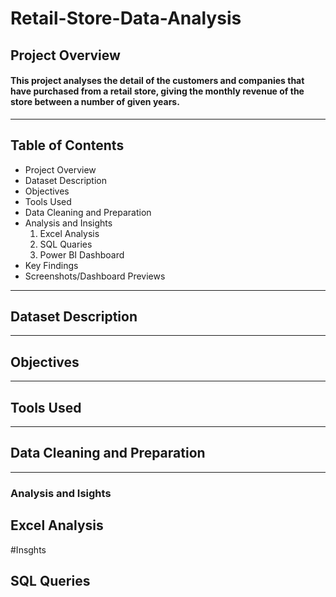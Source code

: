 # Retail-Store-Data-Analysis
## Project Overview
#### This project analyses the detail of the customers and companies that have purchased from a retail store, giving the monthly revenue of the store between a number of given years.
---
## Table of Contents
+ Project Overview
+ Dataset Description
+ Objectives
+ Tools Used
+ Data Cleaning and Preparation
+ Analysis and Insights
  1. Excel Analysis
  2. SQL Quaries
  3. Power BI Dashboard
+ Key Findings
+ Screenshots/Dashboard Previews
---
## Dataset Description
---
## Objectives
---
## Tools Used
---
## Data Cleaning and Preparation
---
### Analysis and Isights
## Excel Analysis
#Insghts
## SQL Queries

